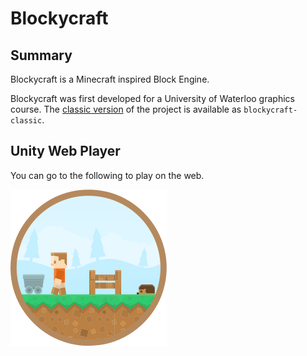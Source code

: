 # Blockycraft

## Summary

Blockycraft is a Minecraft inspired Block Engine.

Blockycraft was first developed for a University of Waterloo graphics course. The [classic version](./classic/) of the project is available as `blockycraft-classic`.

## Unity Web Player

You can go to the following to play on the web.

[![Blockycraft - Unity Web Player](logo.png "Blockycraft - Unity Web Player")](play/)
